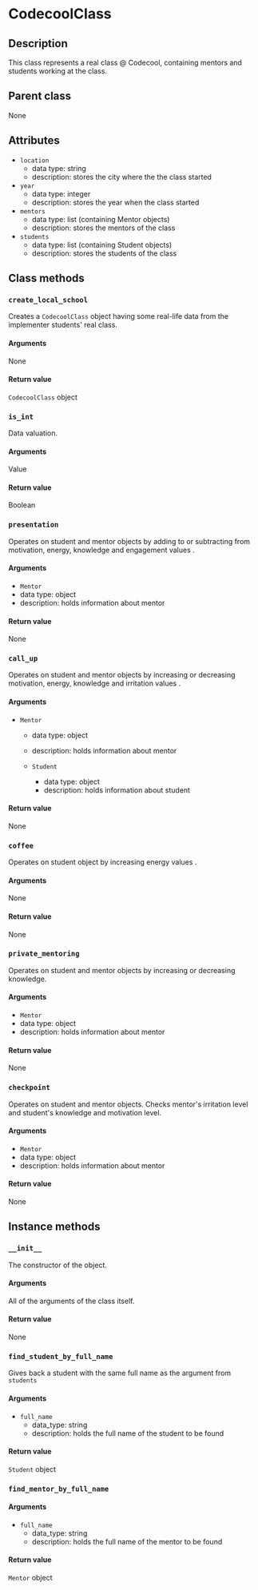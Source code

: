 # CodecoolClass

## Description
This class represents a real class @ Codecool, containing mentors and students working at the class.

## Parent class
None

## Attributes

* ```location```
  * data type: string
  * description: stores the city where the the class started
* ```year```
  * data type: integer
  * description: stores the year when the class started
* ```mentors```
   * data type: list (containing Mentor objects)
   * description: stores the mentors of the class
* ```students```
  * data type: list (containing Student objects)
  * description: stores the students of the class

## Class methods

### ```create_local_school```

Creates a ```CodecoolClass``` object having some real-life data from the implementer students' real class.

#### Arguments
None

#### Return value

```CodecoolClass``` object



### ```is_int```

Data valuation.

#### Arguments
Value

#### Return value
Boolean


### ```presentation```

Operates on student and mentor objects by adding to or subtracting from motivation, energy, knowledge and engagement values .

#### Arguments
* ```Mentor```
 * data type: object
 * description: holds information about mentor


#### Return value
None


### ```call_up```

Operates on student and mentor objects by
increasing or decreasing motivation, energy, knowledge and irritation values .

#### Arguments
* ```Mentor```
  * data type: object
  * description: holds information about mentor

  * ```Student```
    * data type: object
    * description: holds information about student

#### Return value
 None


 ### ```coffee```

 Operates on student object by increasing energy values .

 #### Arguments
 None

 #### Return value
  None


### ```private_mentoring```

Operates on student and mentor objects by increasing or decreasing knowledge.

#### Arguments
* ```Mentor```
* data type: object
* description: holds information about mentor

#### Return value
None


### ```checkpoint```

Operates on student and mentor objects.
Checks mentor's irritation level and student's knowledge and motivation level.

#### Arguments
* ```Mentor```
* data type: object
* description: holds information about mentor


#### Return value
None


## Instance methods


### ```__init__```
The constructor of the object.

#### Arguments

All of the arguments of the class itself.

#### Return value
None


### ```find_student_by_full_name```

Gives back a student with the same full name as the argument from ```students```
#### Arguments
* ```full_name```
  * data_type: string
  * description: holds the full name of the student to be found

#### Return value
```Student``` object


### ```find_mentor_by_full_name```

#### Arguments
* ```full_name```
  * data_type: string
  * description: holds the full name of the mentor to be found

#### Return value
```Mentor``` object
